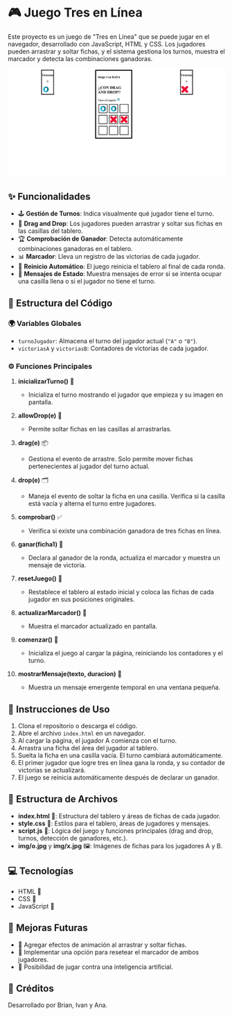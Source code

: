 # 🎮 Juego Tres en Línea

Este proyecto es un juego de "Tres en Línea" que se puede jugar en el navegador, desarrollado con JavaScript, HTML y CSS. Los jugadores pueden arrastrar y soltar fichas, y el sistema gestiona los turnos, muestra el marcador y detecta las combinaciones ganadoras.

![Ejemplo del juego](assets/jj.jpg)

## ✨ Funcionalidades

- 🕹️ **Gestión de Turnos**: Indica visualmente qué jugador tiene el turno.
- 🎲 **Drag and Drop**: Los jugadores pueden arrastrar y soltar sus fichas en las casillas del tablero.
- 🏆 **Comprobación de Ganador**: Detecta automáticamente combinaciones ganadoras en el tablero.
- 📊 **Marcador**: Lleva un registro de las victorias de cada jugador.
- 🔄 **Reinicio Automático**: El juego reinicia el tablero al final de cada ronda.
- 💬 **Mensajes de Estado**: Muestra mensajes de error si se intenta ocupar una casilla llena o si el jugador no tiene el turno.

## 🔧 Estructura del Código

### 🌍 Variables Globales

- `turnoJugador`: Almacena el turno del jugador actual (`"A"` o `"B"`).
- `victoriasA` y `victoriasB`: Contadores de victorias de cada jugador.

### ⚙️ Funciones Principales

1. **inicializarTurno()** 🎉
   - Inicializa el turno mostrando el jugador que empieza y su imagen en pantalla.

2. **allowDrop(e)** 🚧
   - Permite soltar fichas en las casillas al arrastrarlas.

3. **drag(e)** 📦
   - Gestiona el evento de arrastre. Solo permite mover fichas pertenecientes al jugador del turno actual.

4. **drop(e)** 🗂️
   - Maneja el evento de soltar la ficha en una casilla. Verifica si la casilla está vacía y alterna el turno entre jugadores.

5. **comprobar()** ✅
   - Verifica si existe una combinación ganadora de tres fichas en línea.

6. **ganar(ficha1)** 🏅
   - Declara al ganador de la ronda, actualiza el marcador y muestra un mensaje de victoria.

7. **resetJuego()** 🔄
   - Restablece el tablero al estado inicial y coloca las fichas de cada jugador en sus posiciones originales.

8. **actualizarMarcador()** 🧮
   - Muestra el marcador actualizado en pantalla.

9. **comenzar()** 🚀
   - Inicializa el juego al cargar la página, reiniciando los contadores y el turno.

10. **mostrarMensaje(texto, duracion)** 💬
    - Muestra un mensaje emergente temporal en una ventana pequeña.

## 📄 Instrucciones de Uso

1. Clona el repositorio o descarga el código.
2. Abre el archivo `index.html` en un navegador.
3. Al cargar la página, el jugador A comienza con el turno.
4. Arrastra una ficha del área del jugador al tablero.
5. Suelta la ficha en una casilla vacía. El turno cambiará automáticamente.
6. El primer jugador que logre tres en línea gana la ronda, y su contador de victorias se actualizará.
7. El juego se reinicia automáticamente después de declarar un ganador.

## 📂 Estructura de Archivos

- **index.html** 📄: Estructura del tablero y áreas de fichas de cada jugador.
- **style.css** 🎨: Estilos para el tablero, áreas de jugadores y mensajes.
- **script.js** 🚀: Lógica del juego y funciones principales (drag and drop, turnos, detección de ganadores, etc.).
- **img/o.jpg** y **img/x.jpg** 🖼️: Imágenes de fichas para los jugadores A y B.

## 💻 Tecnologías

- HTML 🧱
- CSS 🎨
- JavaScript 📜

## 🚀 Mejoras Futuras

- 💫 Agregar efectos de animación al arrastrar y soltar fichas.
- 🔢 Implementar una opción para resetear el marcador de ambos jugadores.
- 🤖 Posibilidad de jugar contra una inteligencia artificial.

## 🙌 Créditos

Desarrollado por Brian, Ivan y Ana.
